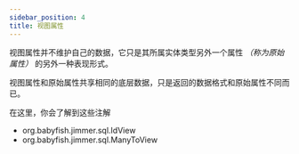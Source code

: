 ```yaml
---
sidebar_position: 4
title: 视图属性
---
```


视图属性并不维护自己的数据，它只是其所属实体类型另外一个属性 *（称为原始属性）* 的另外一种表现形式。

视图属性和原始属性共享相同的底层数据，只是返回的数据格式和原始属性不同而已。

在这里，你会了解到这些注解

-   org.babyfish.jimmer.sql.IdView
-   org.babyfish.jimmer.sql.ManyToView
